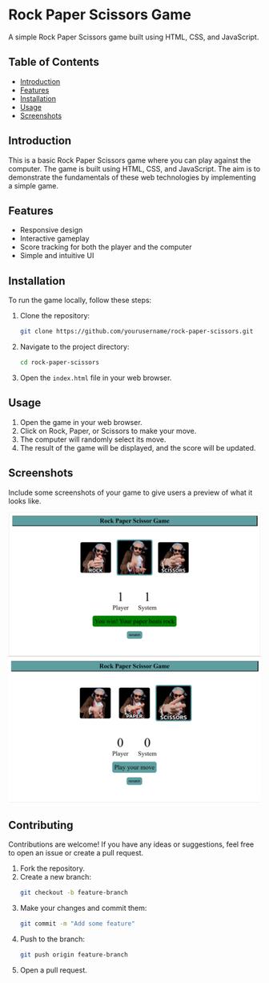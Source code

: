 # Rock Paper Scissors Game

A simple Rock Paper Scissors game built using HTML, CSS, and JavaScript.

## Table of Contents

- [Introduction](#introduction)
- [Features](#features)
- [Installation](#installation)
- [Usage](#usage)
- [Screenshots](#screenshots)


## Introduction

This is a basic Rock Paper Scissors game where you can play against the computer. The game is built using HTML, CSS, and JavaScript. The aim is to demonstrate the fundamentals of these web technologies by implementing a simple game.

## Features

- Responsive design
- Interactive gameplay
- Score tracking for both the player and the computer
- Simple and intuitive UI

## Installation

To run the game locally, follow these steps:

1. Clone the repository:
    ```sh
    git clone https://github.com/yourusername/rock-paper-scissors.git
    ```

2. Navigate to the project directory:
    ```sh
    cd rock-paper-scissors
    ```

3. Open the `index.html` file in your web browser.

## Usage

1. Open the game in your web browser.
2. Click on Rock, Paper, or Scissors to make your move.
3. The computer will randomly select its move.
4. The result of the game will be displayed, and the score will be updated.

## Screenshots

Include some screenshots of your game to give users a preview of what it looks like.

![screenshot](https://github.com/Dhyanesh02/Rock-Paper-Scissor/blob/3fb88a005ac9096b7a0c9f7e62826f426c760f92/Rock-Paper-Scissor/Screenshot%202024-06-29%20121913.png)
![screenshot](https://github.com/Dhyanesh02/Rock-Paper-Scissor/blob/3fb88a005ac9096b7a0c9f7e62826f426c760f92/Rock-Paper-Scissor/Screenshot%202024-06-29%20121859.png)


## Contributing

Contributions are welcome! If you have any ideas or suggestions, feel free to open an issue or create a pull request.

1. Fork the repository.
2. Create a new branch:
    ```sh
    git checkout -b feature-branch
    ```
3. Make your changes and commit them:
    ```sh
    git commit -m "Add some feature"
    ```
4. Push to the branch:
    ```sh
    git push origin feature-branch
    ```
5. Open a pull request.


